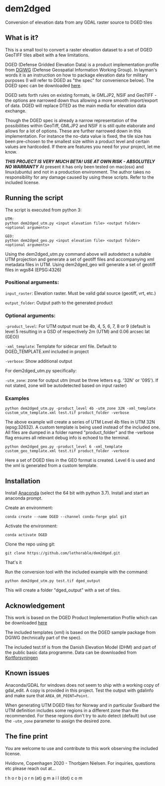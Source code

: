 # dem2dged

Conversion of elevation data from any GDAL raster source to DGED tiles

## What is it?

This is a small tool to convert a raster elevation dataset to a set of DGED GeoTIFF tiles albeit with a few limitations.

DGED (Defense Gridded Elevation Data) is a product implementation profile from [DGIWG](https://www.dgiwg.org/dgiwg/) (Defense Geospatial Information Working Group). In layman's words it is an instruction on how to package elevation data for military purposes (I will refer to DGED as "the spec" for convenience below). The DGED spec can be downloaded [here](https://www.dgiwg.org/dgiwg/htm/documents/standards_implementation_profiles.htm).

DGED sets forth rules on existing formats, ie GMLJP2, NSIF and GeoTIFF - the options are narrowed down thus allowing a more smooth import/export of data. DGED will replace DTED as the main media for elevation data exchange.

Though the DGED spec is already a narrow representation of the possibilities within GeoTiff, GMLJP2 and NSIF it is still quite elaborate and allows for a lot of options. These are further narrowed down in this implementation. For instance the no-data value is fixed, the tile size has been pre-chosen to the smallest size within a product level and certain values are hardcoded. If there are features you need for your project, let me know.

**_THIS PROJECT IS VERY MUCH BETA! USE AT OWN RISK - ABSOLUTELY NO WARRANTY_**
At present it has only been tested on mac(osx) and linux(ubuntu) and not in a production environment. The author takes no responsibility for any damage caused by using these scripts. Refer to the included license.

## Running the script

The script is executed from python 3:

```
UTM:
python dem2dged_utm.py <input elevation file> <output folder> <optional arguments>

GEO:
python dem2dged_geo.py <input elevation file> <output folder> <optional arguments>
```
Using the dem2dged_utm.py command above will autodetect a suitable UTM projection and generate a set of geotiff files and accompanying xml metadata files in UTM. Using dem2dged_geo will generate a set of geotiff files in wgs84 (EPSG:4326)

### Positional arguments:

`input_raster`: Elevation raster. Must be valid gdal source (geotiff, vrt, etc.)

`output_folder`: Output path to the generated product

### Optional arguments:

`-product_level`: For UTM output must be 4b, 4, 5, 6, 7, 8 or 9 (default is level 5 resulting in a GSD of respectively 2m (UTM) and 0.06 arcsec lat (GEO))

`-xml_template`: Template for sidecar xml file. Default to DGED_TEMPLATE.xml included in project

`-verbose`: Show additional output

For dem2dged_utm.py specifically:

`-utm_zone`: zone for output utm (must be three letters e.g. '32N' or '09S'). If not stated, zone will be autodetected based on input raster)


### Examples

```
python dem2dged_utm.py -product_level 4b -utm_zone 32N -xml_template custom_utm_template.xml test.tif product_folder -verbose
```

The above example will create a series of UTM Level 4b files in UTM 32N (epsg:32632). A custom template is being used instead of the included one. All files are dumped in a folder named "product_folder" and the -verbose flag ensures all relevant debug info is echoed to the terminal.

```
python dem2dged_geo.py -product_level 6 -xml_template custom_geo_template.xml test.tif product_folder -verbose
```

Here a set of DGED tiles in the GEO format is created. Level 6 is used and the xml is generated from a custom template.

## Installation

Install [Anaconda](https://www.anaconda.com/products/individual) (select the 64 bit with python 3.7). Install and start an anaconda prompt.

Create an environment:

```
conda create --name DGED --channel conda-forge gdal git
```

Activate the environment:
```
conda activate DGED
```

Clone the repo using git:
```
git clone https://github.com/lethorable/dem2dged.git
```

That's it

Run the conversion tool with the included example with the command:

```
python dem2dged_utm.py test.tif dged_output
```

This will create a folder "dged_output" with a set of tiles.

## Acknowledgement

This work is based on the DGED Product Implementation Profile which can be downloaded [here](https://www.dgiwg.org/dgiwg/htm/documents/standards_implementation_profiles.htm)

The included templates (xml) is based on the DGED sample package from DGIWG (technically part of the spec).

The included test.tif is from the Danish Elevation Model (DHM) and part of the public basic data programme. Data can be downloaded from [Kortforsyningen](https://download.kortforsyningen.dk)

## Known issues

Anaconda/GDAL for windows does not seem to ship with a working copy of gdal_edit. A copy is provided in this project. Test the output with gdalinfo and make sure that `AREA_OR_POINT=Point`.

When generating UTM DGED files for Norway and in particular Svalbard the UTM definition includes some regions in a different zone than the recommended. For these regions don't try to auto detect (default) but use the `-utm_zone` parameter to assign the desired zone.

## The fine print

You are welcome to use and contribute to this work observing the included license.

Hvidovre, Copenhagen 2020 - Thorbjørn Nielsen.
For inquiries, questions etc please reach out at...

t h o r b j o r n  (at) g m a i l (dot) c o m
